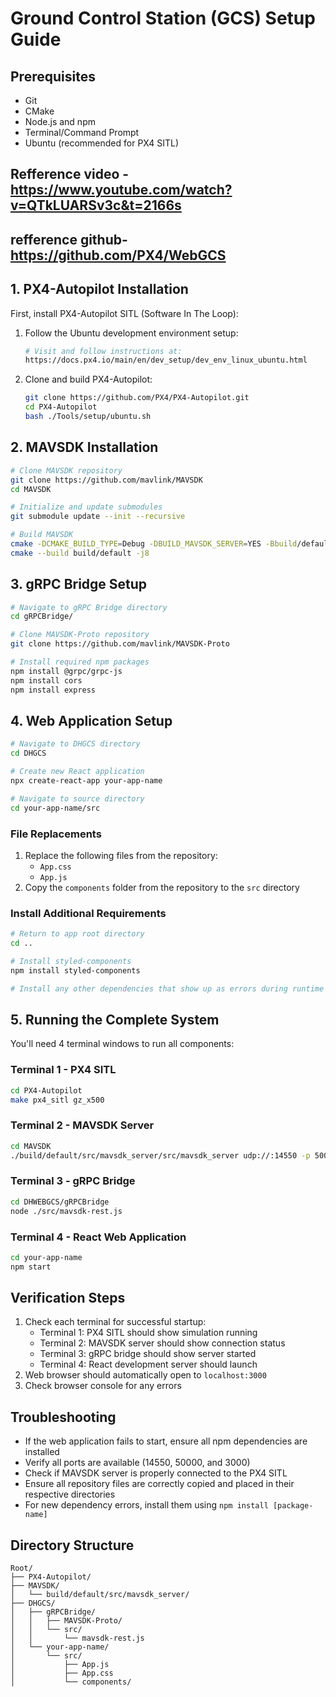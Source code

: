 # Ground Control Station (GCS) Setup Guide

## Prerequisites
- Git
- CMake
- Node.js and npm
- Terminal/Command Prompt
- Ubuntu (recommended for PX4 SITL)
## Refference video -https://www.youtube.com/watch?v=QTkLUARSv3c&t=2166s 
## refference github- https://github.com/PX4/WebGCS
## 1. PX4-Autopilot Installation
First, install PX4-Autopilot SITL (Software In The Loop):

1. Follow the Ubuntu development environment setup:
   ```bash
   # Visit and follow instructions at:
   https://docs.px4.io/main/en/dev_setup/dev_env_linux_ubuntu.html
   ```

2. Clone and build PX4-Autopilot:
   ```bash
   git clone https://github.com/PX4/PX4-Autopilot.git
   cd PX4-Autopilot
   bash ./Tools/setup/ubuntu.sh
   ```

## 2. MAVSDK Installation
```bash
# Clone MAVSDK repository
git clone https://github.com/mavlink/MAVSDK
cd MAVSDK

# Initialize and update submodules
git submodule update --init --recursive

# Build MAVSDK
cmake -DCMAKE_BUILD_TYPE=Debug -DBUILD_MAVSDK_SERVER=YES -Bbuild/default -H.
cmake --build build/default -j8
```

## 3. gRPC Bridge Setup
```bash
# Navigate to gRPC Bridge directory
cd gRPCBridge/

# Clone MAVSDK-Proto repository
git clone https://github.com/mavlink/MAVSDK-Proto

# Install required npm packages
npm install @grpc/grpc-js
npm install cors
npm install express
```

## 4. Web Application Setup
```bash
# Navigate to DHGCS directory
cd DHGCS

# Create new React application
npx create-react-app your-app-name

# Navigate to source directory
cd your-app-name/src
```

### File Replacements
1. Replace the following files from the repository:
   - `App.css`
   - `App.js`
2. Copy the `components` folder from the repository to the `src` directory

### Install Additional Requirements
```bash
# Return to app root directory
cd ..

# Install styled-components
npm install styled-components

# Install any other dependencies that show up as errors during runtime
```

## 5. Running the Complete System
You'll need 4 terminal windows to run all components:

### Terminal 1 - PX4 SITL
```bash
cd PX4-Autopilot
make px4_sitl gz_x500
```

### Terminal 2 - MAVSDK Server
```bash
cd MAVSDK
./build/default/src/mavsdk_server/src/mavsdk_server udp://:14550 -p 50000
```

### Terminal 3 - gRPC Bridge
```bash
cd DHWEBGCS/gRPCBridge
node ./src/mavsdk-rest.js
```

### Terminal 4 - React Web Application
```bash
cd your-app-name
npm start
```

## Verification Steps
1. Check each terminal for successful startup:
   - Terminal 1: PX4 SITL should show simulation running
   - Terminal 2: MAVSDK server should show connection status
   - Terminal 3: gRPC bridge should show server started
   - Terminal 4: React development server should launch
2. Web browser should automatically open to `localhost:3000`
3. Check browser console for any errors

## Troubleshooting
- If the web application fails to start, ensure all npm dependencies are installed
- Verify all ports are available (14550, 50000, and 3000)
- Check if MAVSDK server is properly connected to the PX4 SITL
- Ensure all repository files are correctly copied and placed in their respective directories
- For new dependency errors, install them using `npm install [package-name]`

## Directory Structure
```
Root/
├── PX4-Autopilot/
├── MAVSDK/
│   └── build/default/src/mavsdk_server/
├── DHGCS/
│   ├── gRPCBridge/
│   │   ├── MAVSDK-Proto/
│   │   └── src/
│   │       └── mavsdk-rest.js
│   └── your-app-name/
│       └── src/
│           ├── App.js
│           ├── App.css
│           └── components/
```
